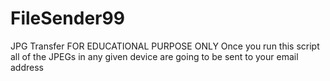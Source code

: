 # FileSender99
JPG Transfer FOR EDUCATIONAL PURPOSE ONLY
Once you run this script all of the JPEGs in any given device are going to be sent to your email address

